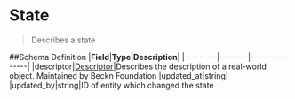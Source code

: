 # State

> Describes a state

##Schema Definition |**Field**|**Type**|**Description**|
|---------|--------|---------------|
|descriptor|[Descriptor](/docs/core-specification/schema-reference/descriptor)|Describes
the description of a real-world object. Maintained by Beckn Foundation
|updated_at|string| |updated_by|string|ID of entity which changed the state
